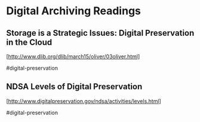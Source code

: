 # Digital Archiving Readings

## Storage is a Strategic Issues: Digital Preservation in the Cloud
[http://www.dlib.org/dlib/march15/oliver/03oliver.html]

\#digital-preservation

## NDSA Levels of Digital Preservation
[http://www.digitalpreservation.gov/ndsa/activities/levels.html]

\#digital-preservation

